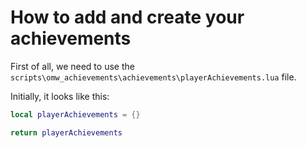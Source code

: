 # How to add and create your achievements

First of all, we need to use the `scripts\omw_achievements\achievements\playerAchievements.lua` file.

Initially, it looks like this:

```lua
local playerAchievements = {}

return playerAchievements
```
